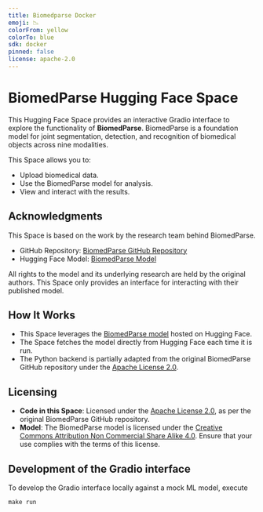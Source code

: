 ```yaml
---
title: Biomedparse Docker
emoji: 📉
colorFrom: yellow
colorTo: blue
sdk: docker
pinned: false
license: apache-2.0
---
```


# BiomedParse Hugging Face Space

This Hugging Face Space provides an interactive Gradio interface to explore the functionality of **BiomedParse**. BiomedParse is a foundation model for joint segmentation, detection, and recognition of biomedical objects across nine modalities.

This Space allows you to:

- Upload biomedical data.
- Use the BiomedParse model for analysis.
- View and interact with the results.

## Acknowledgments

This Space is based on the work by the research team behind BiomedParse.

- GitHub Repository: [BiomedParse GitHub Repository](https://github.com/microsoft/BiomedParse)
- Hugging Face Model: [BiomedParse Model](https://huggingface.co/microsoft/BiomedParse)

All rights to the model and its underlying research are held by the original authors. This Space only provides an interface for interacting with their published model.

## How It Works

- This Space leverages the [BiomedParse model](https://huggingface.co/microsoft/BiomedParse) hosted on Hugging Face.
- The Space fetches the model directly from Hugging Face each time it is run.
- The Python backend is partially adapted from the original BiomedParse GitHub repository under the [Apache License 2.0](https://spdx.org/licenses/Apache-2.0.html).

## Licensing

- **Code in this Space**: Licensed under the [Apache License 2.0](https://spdx.org/licenses/Apache-2.0.html), as per the original BiomedParse GitHub repository.
- **Model**: The BiomedParse model is licensed under the [Creative Commons Attribution Non Commercial Share Alike 4.0](https://spdx.org/licenses/CC-BY-NC-SA-4.0.html). Ensure that your use complies with the terms of this license.

## Development of the Gradio interface

To develop the Gradio interface locally against a mock ML model, execute

    make run
